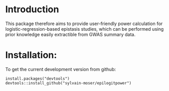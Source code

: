 # Introduction

This package therefore aims to provide user-friendly power calculation for logistic-regression-based epistasis studies, which can be performed using prior knowledge easily extractible from GWAS summary data. 

# Installation: 

To get the current development version from github:

```
install.packages("devtools")
devtools::install_github("sylvain-moser/epilogitpower")
```